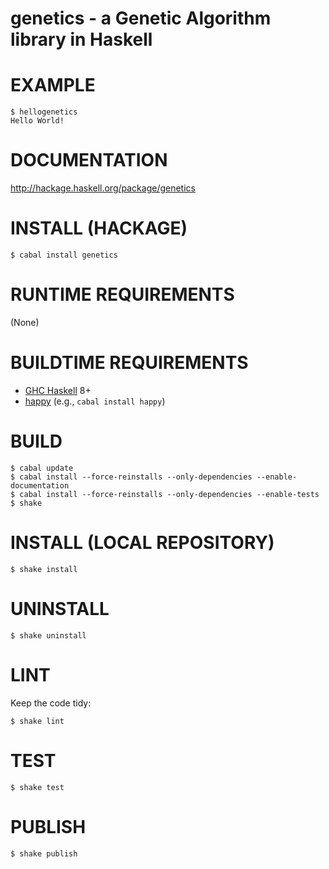 # genetics - a Genetic Algorithm library in Haskell

# EXAMPLE

```console
$ hellogenetics
Hello World!
```

# DOCUMENTATION

http://hackage.haskell.org/package/genetics

# INSTALL (HACKAGE)

```console
$ cabal install genetics
```

# RUNTIME REQUIREMENTS

(None)

# BUILDTIME REQUIREMENTS

* [GHC Haskell](http://www.haskell.org/) 8+
* [happy](https://hackage.haskell.org/package/happy) (e.g., `cabal install happy`)

# BUILD

```console
$ cabal update
$ cabal install --force-reinstalls --only-dependencies --enable-documentation
$ cabal install --force-reinstalls --only-dependencies --enable-tests
$ shake
```

# INSTALL (LOCAL REPOSITORY)

```console
$ shake install
```

# UNINSTALL

```console
$ shake uninstall
```

# LINT

Keep the code tidy:

```console
$ shake lint
```

# TEST

```console
$ shake test
```

# PUBLISH

```console
$ shake publish
```
